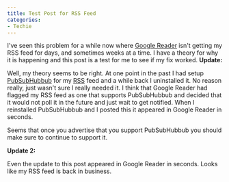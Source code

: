 ```yaml
---
title: Test Post for RSS Feed
categories:
- Techie
---
```


I've seen this problem for a while now where [Google Reader](http://www.google.com/reader/) isn't getting my RSS feed for days, and sometimes weeks at a time. I have a theory for why it is happening and this post is a test for me to see if my fix worked.
**Update:**

Well, my theory seems to be right. At one point in the past I had setup [PubSubHubbub](http://code.google.com/p/pubsubhubbub/) for my [RSS](http://www.whatisrss.com/) feed and a while back I uninstalled it. No reason really, just wasn't sure I really needed it. I think that Google Reader had flagged my RSS feed as one that supports PubSubHubbub and decided that it would not poll it in the future and just wait to get notified. When I reinstalled PubSubHubbub and I posted this it appeared in Google Reader in seconds.

Seems that once you advertise that you support PubSubHubbub you should make sure to continue to support it.

**Update 2:**

Even the update to this post appeared in Google Reader in seconds. Looks like my RSS feed is back in business.
